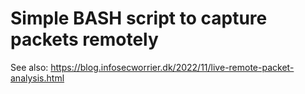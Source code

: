 # Simple BASH script to capture packets remotely

See also: https://blog.infosecworrier.dk/2022/11/live-remote-packet-analysis.html